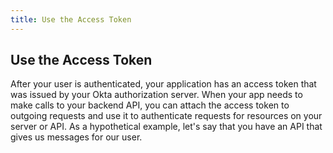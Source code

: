 ```yaml
---
title: Use the Access Token
---
```

## Use the Access Token

After your user is authenticated, your application has an access token that was issued by your Okta authorization server. When your app needs to make calls to your backend API, you can attach the access token to outgoing requests and use it to authenticate requests for resources on your server or API. As a hypothetical example, let's say that you have an API that gives us messages for our user.

<StackSelector snippet="usetoken"/>

<NextSection/>
